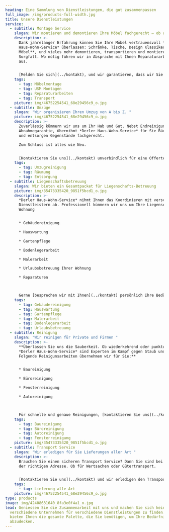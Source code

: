 ```yaml
---
heading: Eine Sammlung von Dienstleistungen, die gut zusammenpassen
full_image: /img/products-full-width.jpg
title: Unsere Dienstleistungen
service:
  - subtitle: Montage Service
    slogan: Wir montieren und demontieren Ihre Möbel fachgerecht – ob alt oder neu
    description: >-
      Dank jahrelanger Erfahrung können Sie Ihre Möbel vertrauensvoll *Derler
      Haus-Wohn-Service* überlassen: Schränke, Tische, Design Klassiker, **USM
      Möbel**, und vieles mehr demontieren, transportieren und montieren wir mit
      Sorgfalt. Wo nötig führen wir in Absprache mit Ihnen Reparaturarbeiten
      aus.


      [Melden Sie sich](../kontakt), und wir garantieren, dass wir Sie nicht vermöbeln!
    tags:
      - tag: Möbelmontage
      - tag: USM Montagen
      - tag: Reparaturarbeiten
      - tag: Transport
    picture: img/46752254541_68e29456c9_o.jpg
  - subtitle: Umzüge
    slogan: "Wir organisieren Ihren Umzug von A bis Z. "
    picture: img/46752254541_68e29456c9_o.jpg
    description: >-
      Zuverlässig kümmern wir uns um Ihr Hab und Gut. Nebst Endreinigung mit
      Abnahmegarantie, übernihmt *Derler Haus-Wohn-Service* für Sie Räumungen
      und entsorgen Gegenstände fachgerecht.

      Zum Schluss ist alles wie Neu.


      [Kontaktieren Sie uns](../kontakt) unverbindlich für eine Offerte!
    tags:
      - tag: Umzugreinigung
      - tag: Räumung
      - tag: Entsorgung
  - subtitle: Liegenschaftsbetreuung
    slogan: Wir bieten ein Gesamtpacket für Liegenschafts-Betreuung
    picture: img/35473335420_9851f5bcd1_o.jpg
    description: >-
      *Derler Haus-Wohn-Service* nihmt Ihnen das Koordinieren mit verschiedenem
      Dienstleistern ab. Professionell kümmern wir uns um Ihre Liegenschaft oder
      Wohnung


      * Gebäudereinigung

      * Hauswartung

      * Gartenpflege

      * Bodenlegerarbeit

      * Malerarbeit

      * Urlaubsbetreuung Ihrer Wohnung

      * Reparaturen



      Gerne [besprechen wir mit Ihnen](../kontakt) persönlich Ihre Bedürfnisse.
    tags:
      - tag: Gebäudereinigung
      - tag: Hauswartung
      - tag: Gartenpflege
      - tag: Malerarbeit
      - tag: Bodenlegerarbeit
      - tag: Urlaubsbetreuung
  - subtitle: Reinigung
    slogan: "Wir reinigen für Private und Firmen "
    description: >-
      **Überlassen Sie uns die Sauberkeit. Ob wiederkehrend oder punktuell:
      *Derler Haus-Wohn-Service* sind Experten im Kampf gegen Staub und Dreck.
      Folgende Reinigunsarbeiten übernehmen wir für Sie:**


      * Baureinigung

      * Büroreinigung

      * Fensterreinigung

      * Autoreinigung



      Für schnelle und genaue Reinigungen, [kontaktieren Sie uns](../kontakt)!
    tags:
      - tag: Baureinigung
      - tag: Büroreinigung
      - tag: Autoreinigung
      - tag: Fensterreinigung
    picture: img/35473335420_9851f5bcd1_o.jpg
  - subtitle: Transport Service
    slogan: "Wir erledigen für Sie Lieferungen aller Art "
    description: >-
      Brauchen Sie einen sicheren Transport Service? Dann Sie sind bei uns an
      der richtigen Adresse. Ob für Wertsachen oder Gütertransport. 


      [Kontaktieren Sie uns](../kontakt) und wir erledigen den Transport für Sie.
    tags:
      - tag: Lieferung alle Art
    picture: img/46752254541_68e29456c9_o.jpg
type: products
image: img/42408631640_8fa3e0f4a1_o.jpg
lead: Geniessen Sie die Zusammenarbeit mit uns und machen Sie sich keine Sorgen,
  verschiedene Unternehmen für verschiedene Dienstleistungen zu finden. Wir
  bieten Ihnen die gesamte Palette, die Sie benötigen, um Ihre Bedürfnisse
  abzudecken.
---
```

